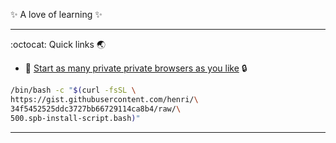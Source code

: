 ✨ A love of learning ✨

---

:octocat: Quick links :earth_asia: 
- :chestnut: [Start as many private private browsers as you like](https://gist.github.com/henri/34f5452525ddc3727bb66729114ca8b4) :lock:
```bash
/bin/bash -c "$(curl -fsSL \
https://gist.githubusercontent.com/henri/\
34f5452525ddc3727bb66729114ca8b4/raw/\
500.spb-install-script.bash)"
``` 

---
<!---
henri/henri is a ✨ special ✨ repository because its `README.md` (this file) appears on your GitHub profile.
You can click the Preview link to take a look at your changes.
--->
